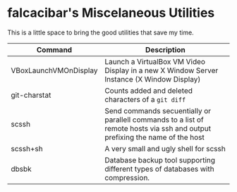 falcacibar's Miscelaneous Utilities
===================================

This is a little space to bring the good utilities that save my time.


|         Command         |   Description
|-------------------------|-------------------------------------------------------------------------------------------
| VBoxLaunchVMOnDisplay   | Launch a VirtualBox VM Video Display in a new X Window Server Instance (X Window Display)
| git-charstat            | Counts added and deleted characters of a `git diff`
| scssh                   | Send commands secuentially or parallell commands to a list of remote  hosts via ssh and output prefixing the name of the host
| scssh+sh                | A very small and ugly shell for scssh
| dbsbk                   | Database backup tool supporting different types of databases with compression.

